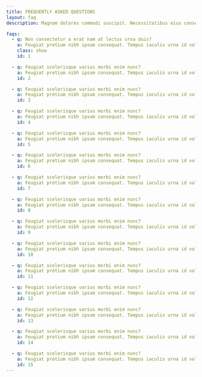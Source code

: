 ```yaml
---
title: FREQUENTLY ASKED QUESTIONS
layout: faq
description: Magnam dolores commodi suscipit. Necessitatibus eius consequatur ex aliquid fuga eum quidem. Sit sint consectetur velit. Quisquam quos quisquam cupiditate. Et nemo qui impedit suscipit alias ea. Quia fugiat sit in iste officiis commodi quidem hic quas.

faqs:
  - q: Non consectetur a erat nam at lectus urna duis?
    a: Feugiat pretium nibh ipsum consequat. Tempus iaculis urna id volutpat lacus laoreet non curabitur gravida. Venenatis lectus magna fringilla urna porttitor rhoncus dolor purus non.
    class: show
    id: 1

  - q: Feugiat scelerisque varius morbi enim nunc?
    a: Feugiat pretium nibh ipsum consequat. Tempus iaculis urna id volutpat lacus laoreet non curabitur gravida. Venenatis lectus magna fringilla urna porttitor rhoncus dolor purus non.
    id: 2

  - q: Feugiat scelerisque varius morbi enim nunc?
    a: Feugiat pretium nibh ipsum consequat. Tempus iaculis urna id volutpat lacus laoreet non curabitur gravida. Venenatis lectus magna fringilla urna porttitor rhoncus dolor purus non.
    id: 3

  - q: Feugiat scelerisque varius morbi enim nunc?
    a: Feugiat pretium nibh ipsum consequat. Tempus iaculis urna id volutpat lacus laoreet non curabitur gravida. Venenatis lectus magna fringilla urna porttitor rhoncus dolor purus non.
    id: 4

  - q: Feugiat scelerisque varius morbi enim nunc?
    a: Feugiat pretium nibh ipsum consequat. Tempus iaculis urna id volutpat lacus laoreet non curabitur gravida. Venenatis lectus magna fringilla urna porttitor rhoncus dolor purus non.
    id: 5

  - q: Feugiat scelerisque varius morbi enim nunc?
    a: Feugiat pretium nibh ipsum consequat. Tempus iaculis urna id volutpat lacus laoreet non curabitur gravida. Venenatis lectus magna fringilla urna porttitor rhoncus dolor purus non.
    id: 6

  - q: Feugiat scelerisque varius morbi enim nunc?
    a: Feugiat pretium nibh ipsum consequat. Tempus iaculis urna id volutpat lacus laoreet non curabitur gravida. Venenatis lectus magna fringilla urna porttitor rhoncus dolor purus non.
    id: 7

  - q: Feugiat scelerisque varius morbi enim nunc?
    a: Feugiat pretium nibh ipsum consequat. Tempus iaculis urna id volutpat lacus laoreet non curabitur gravida. Venenatis lectus magna fringilla urna porttitor rhoncus dolor purus non.
    id: 8

  - q: Feugiat scelerisque varius morbi enim nunc?
    a: Feugiat pretium nibh ipsum consequat. Tempus iaculis urna id volutpat lacus laoreet non curabitur gravida. Venenatis lectus magna fringilla urna porttitor rhoncus dolor purus non.
    id: 9

  - q: Feugiat scelerisque varius morbi enim nunc?
    a: Feugiat pretium nibh ipsum consequat. Tempus iaculis urna id volutpat lacus laoreet non curabitur gravida. Venenatis lectus magna fringilla urna porttitor rhoncus dolor purus non.
    id: 10

  - q: Feugiat scelerisque varius morbi enim nunc?
    a: Feugiat pretium nibh ipsum consequat. Tempus iaculis urna id volutpat lacus laoreet non curabitur gravida. Venenatis lectus magna fringilla urna porttitor rhoncus dolor purus non.
    id: 11

  - q: Feugiat scelerisque varius morbi enim nunc?
    a: Feugiat pretium nibh ipsum consequat. Tempus iaculis urna id volutpat lacus laoreet non curabitur gravida. Venenatis lectus magna fringilla urna porttitor rhoncus dolor purus non.
    id: 12

  - q: Feugiat scelerisque varius morbi enim nunc?
    a: Feugiat pretium nibh ipsum consequat. Tempus iaculis urna id volutpat lacus laoreet non curabitur gravida. Venenatis lectus magna fringilla urna porttitor rhoncus dolor purus non.
    id: 13

  - q: Feugiat scelerisque varius morbi enim nunc?
    a: Feugiat pretium nibh ipsum consequat. Tempus iaculis urna id volutpat lacus laoreet non curabitur gravida. Venenatis lectus magna fringilla urna porttitor rhoncus dolor purus non.
    id: 14

  - q: Feugiat scelerisque varius morbi enim nunc?
    a: Feugiat pretium nibh ipsum consequat. Tempus iaculis urna id volutpat lacus laoreet non curabitur gravida. Venenatis lectus magna fringilla urna porttitor rhoncus dolor purus non.
    id: 15
---
```


